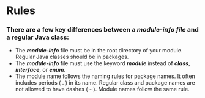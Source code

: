 # Rules

### There are a few key differences between a ***module-info file*** and a regular Java class:
- The ***module-info*** file must be in the root directory of your module. Regular Java classes should be in packages.
- The ***module-info*** file must use the keyword ***module*** instead of ***class***, ***interface***, or ***enum***.
- The module name follows the naming rules for package names. It often includes periods ( . ) in its name. Regular class and package names are not allowed to have dashes ( - ). Module names follow the same rule.
